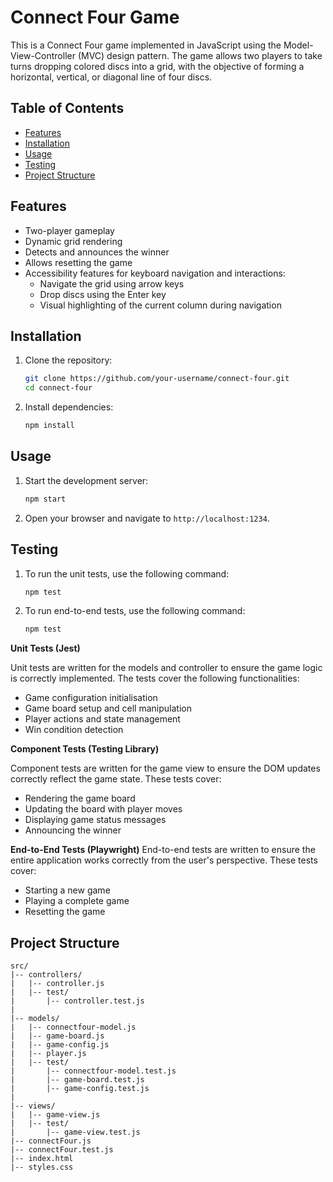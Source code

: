 # Connect Four Game

This is a Connect Four game implemented in JavaScript using the Model-View-Controller (MVC) design pattern. The game allows two players to take turns dropping colored discs into a grid, with the objective of forming a horizontal, vertical, or diagonal line of four discs.

## Table of Contents

- [Features](#features)
- [Installation](#installation)
- [Usage](#usage)
- [Testing](#testing)
- [Project Structure](#project-structure)

## Features

- Two-player gameplay
- Dynamic grid rendering
- Detects and announces the winner
- Allows resetting the game
- Accessibility features for keyboard navigation and interactions:
  - Navigate the grid using arrow keys
  - Drop discs using the Enter key
  - Visual highlighting of the current column during navigation

## Installation

1. Clone the repository:
    ```bash
    git clone https://github.com/your-username/connect-four.git
    cd connect-four
    ```

2. Install dependencies:
    ```bash
    npm install
    ```

## Usage

1. Start the development server:
    ```bash
    npm start
    ```

2. Open your browser and navigate to `http://localhost:1234`.



## Testing


1. To run the unit tests, use the following command:
    ```bash
    npm test
    ```


2. To run end-to-end tests, use the following command:
    ```bash
    npm test
    ```

**Unit Tests (Jest)**

Unit tests are written for the models and controller to ensure the game logic is correctly implemented. The tests cover the following functionalities:

- Game configuration initialisation
- Game board setup and cell manipulation
- Player actions and state management
- Win condition detection


**Component Tests (Testing Library)**

Component tests are written for the game view to ensure the DOM updates correctly reflect the game state. These tests cover:

- Rendering the game board
- Updating the board with player moves
- Displaying game status messages
- Announcing the winner

**End-to-End Tests (Playwright)**
End-to-end tests are written to ensure the entire application works correctly from the user's perspective. These tests cover:

- Starting a new game
- Playing a complete game
- Resetting the game


## Project Structure

```plaintext
src/
|-- controllers/
|   |-- controller.js
|   |-- test/
|       |-- controller.test.js
|
|-- models/
|   |-- connectfour-model.js
|   |-- game-board.js
|   |-- game-config.js
|   |-- player.js
|   |-- test/
|       |-- connectfour-model.test.js
|       |-- game-board.test.js
|       |-- game-config.test.js
|
|-- views/
|   |-- game-view.js
|   |-- test/
|       |-- game-view.test.js
|-- connectFour.js
|-- connectFour.test.js
|-- index.html
|-- styles.css
